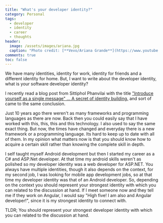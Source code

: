 ```yaml
---
title: "What's your developer identity?"
category: Personal
tags:
  - developer
  - identity
  - career
  - thoughts
header:
  image: /assets/images/ariana.jpg
  caption: "Photo credit: [**Vevo/Ariana Grande**](https://www.youtube.com/watch?v=ffxKSjUwKdU)"
comments: true
toc: false
---
```


We have many identities, identity for work, identity for friends and a different identity for home. But, I want to write about the developer identity, what is your software developer identity?

I recently read a blog post from Sittiphol Phanvilai with the title ["Introduce yourself as a single message" … A secret of identity building.](https://medium.com/@nuuneoi/introduce-yourself-as-a-single-message-a-secret-of-identity-building-f24ff06c345f) and sort of came to the same conclusion. 

Just 10 years ago there weren't as many frameworks and programming languages as there are now. Back then you could easily say that I have worked with this, this, this and this technology. I also used to say the same exact thing. But now, the times have changed and everyday there is a new framework or a programming language. Its hard to keep up to date with all of them. In my opinion what matters now is that you should know how to acquire a certain skill rather than knowing the complete skill in depth. 

I self taught myself Android development but then I started my career as a C# and ASP.Net developer. At that time my android skills weren't as polished so my developer identity was a web developer for ASP.NET. You always have multiple identities, though it also depends on the context, for my second job, I was looking for mobile app development jobs, so at that time my developer identity was that of an Android developer. So, depending on the context you should represent your strongest identity with which you can related to the discussion at hand. If I meet someone now and they tell me if they work on Angular, I would say "High five! I am also and Angular developer!", since it is my strongest identity to connect with. 

TLDR; You should represent your strongest developer identity with which you can related to the discussion at hand.
